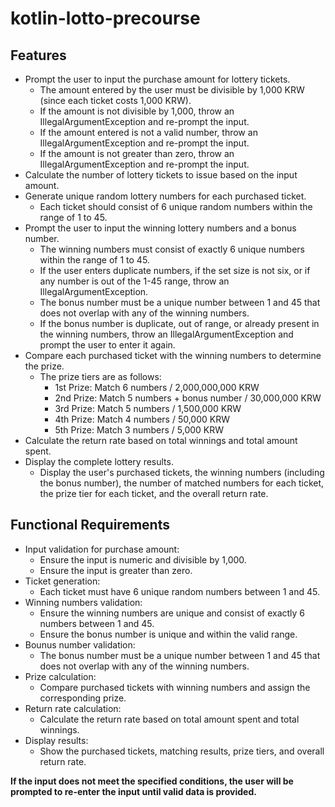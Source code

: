 # kotlin-lotto-precourse

## Features
- Prompt the user to input the purchase amount for lottery tickets. 
  - The amount entered by the user must be divisible by 1,000 KRW (since each ticket costs 1,000 KRW). 
  - If the amount is not divisible by 1,000, throw an IllegalArgumentException and re-prompt the input. 
  - If the amount entered is not a valid number, throw an IllegalArgumentException and re-prompt the input. 
  - If the amount is not greater than zero, throw an IllegalArgumentException and re-prompt the input. 
- Calculate the number of lottery tickets to issue based on the input amount. 
- Generate unique random lottery numbers for each purchased ticket. 
  - Each ticket should consist of 6 unique random numbers within the range of 1 to 45.
- Prompt the user to input the winning lottery numbers and a bonus number. 
  - The winning numbers must consist of exactly 6 unique numbers within the range of 1 to 45. 
  - If the user enters duplicate numbers, if the set size is not six, or if any number is out of the 1-45 range, throw an IllegalArgumentException.
  -  The bonus number must be a unique number between 1 and 45 that does not overlap with any of the winning numbers.
  - If the bonus number is duplicate, out of range, or already present in the winning numbers, throw an IllegalArgumentException and prompt the user to enter it again.
- Compare each purchased ticket with the winning numbers to determine the prize. 
  - The prize tiers are as follows:
    - 1st Prize: Match 6 numbers / 2,000,000,000 KRW
    - 2nd Prize: Match 5 numbers + bonus number / 30,000,000 KRW
    - 3rd Prize: Match 5 numbers / 1,500,000 KRW
    - 4th Prize: Match 4 numbers / 50,000 KRW
    - 5th Prize: Match 3 numbers / 5,000 KRW
- Calculate the return rate based on total winnings and total amount spent. 
- Display the complete lottery results. 
  - Display the user's purchased tickets, the winning numbers (including the bonus number), the number of matched numbers for each ticket, the prize tier for each ticket, and the overall return rate.

## Functional Requirements
- Input validation for purchase amount:
  - Ensure the input is numeric and divisible by 1,000. 
  - Ensure the input is greater than zero.
- Ticket generation:
  - Each ticket must have 6 unique random numbers between 1 and 45. 
- Winning numbers validation:
  - Ensure the winning numbers are unique and consist of exactly 6 numbers between 1 and 45. 
  - Ensure the bonus number is unique and within the valid range.
- Bounus number validation:
  - The bonus number must be a unique number between 1 and 45 that does not overlap with any of the winning numbers.
- Prize calculation:
  - Compare purchased tickets with winning numbers and assign the corresponding prize.
- Return rate calculation:
  - Calculate the return rate based on total amount spent and total winnings.
- Display results:
  - Show the purchased tickets, matching results, prize tiers, and overall return rate.

**If the input does not meet the specified conditions, the user will be prompted to re-enter the input until valid data is provided.**

